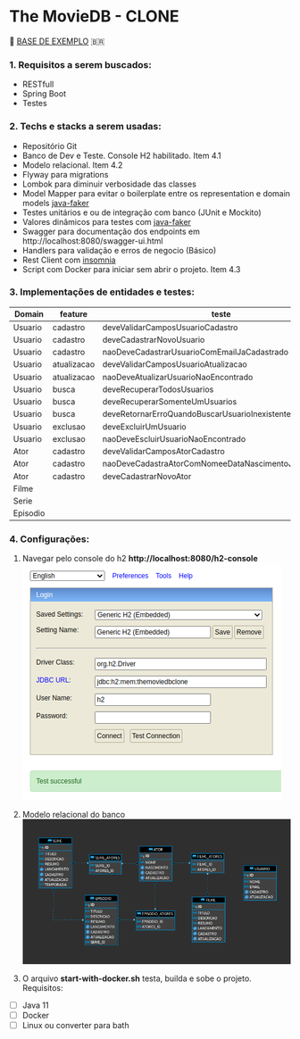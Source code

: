

# The MovieDB - CLONE
🎥 [BASE DE EXEMPLO](https://developers.themoviedb.org/3) 🇧🇷

### 1. Requisitos a serem buscados:
* RESTfull
* Spring Boot
* Testes

### 2. Techs e stacks a serem usadas:
* Repositório Git
* Banco de Dev e Teste. Console H2 habilitado. Item 4.1
* Modelo relacional. Item 4.2
* Flyway para migrations
* Lombok para diminuir verbosidade das classes
* Model Mapper para evitar o boilerplate entre os representation e domain models [java-faker](http://modelmapper.org/)
* Testes unitários e ou de integração com banco (JUnit e Mockito)
* Valores dinâmicos para testes com [java-faker](https://java-faker.herokuapp.com)
* Swagger para documentação dos endpoints em http://localhost:8080/swagger-ui.html
* Handlers para validação e erros de negocio (Básico)
* Rest Client com [insomnia](https://insomnia.rest/download/)
* Script com Docker para iniciar sem abrir o projeto. Item 4.3

### 3. Implementações de entidades e testes:
| Domain  | feature | teste|
|--|--|--|
| Usuario | cadastro |deveValidarCamposUsuarioCadastro|
| Usuario | cadastro |deveCadastrarNovoUsuario|
| Usuario | cadastro |naoDeveCadastrarUsuarioComEmailJaCadastrado|
| Usuario | atualizacao |deveValidarCamposUsuarioAtualizacao|
| Usuario | atualizacao |naoDeveAtualizarUsuarioNaoEncontrado|
| Usuario | busca |deveRecuperarTodosUsuarios|
| Usuario | busca |deveRecuperarSomenteUmUsuarios|
| Usuario | busca |deveRetornarErroQuandoBuscarUsuarioInexistente|
| Usuario | exclusao |deveExcluirUmUsuario|
| Usuario | exclusao |naoDeveEscluirUsuarioNaoEncontrado|
| Ator | cadastro |deveValidarCamposAtorCadastro|
| Ator | cadastro |naoDeveCadastraAtorComNomeeDataNascimentoJaCadastrado|
| Ator | cadastro |deveCadastrarNovoAtor|
| Filme |   |   |
| Serie |   |   |
| Episodio |   |   |

### 4. Configurações:
1. Navegar pelo console do h2
**http://localhost:8080/h2-console** 
![Configurar e navegar pelo console do h2](https://raw.githubusercontent.com/leonardofa/themoviedb-clone/master/readme/resource/img/h2-console.png)

2. Modelo relacional do banco
![MER do TheMovieDB - CLONE](https://raw.githubusercontent.com/leonardofa/themoviedb-clone/master/readme/resource/img/mer.png)

3. O arquivo **start-with-docker.sh** testa, builda e sobe o projeto. Requisitos:
- [ ] Java 11
- [ ] Docker
- [ ] Linux ou converter para bath
